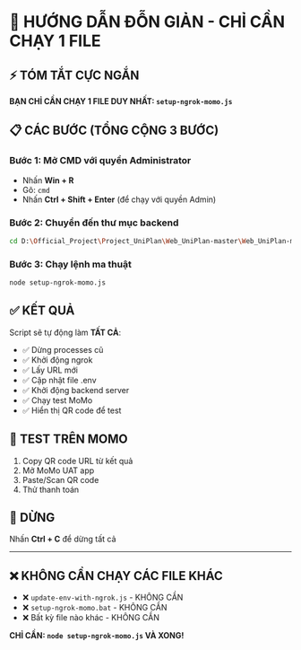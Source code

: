 # 🚀 HƯỚNG DẪN ĐỖN GIẢN - CHỈ CẦN CHẠY 1 FILE

## ⚡ TÓM TẮT CỰC NGẮN

**BẠN CHỈ CẦN CHẠY 1 FILE DUY NHẤT: `setup-ngrok-momo.js`**

## 📋 CÁC BƯỚC (TỔNG CỘNG 3 BƯỚC)

### Bước 1: Mở CMD với quyền Administrator
- Nhấn **Win + R**
- Gõ: `cmd`
- Nhấn **Ctrl + Shift + Enter** (để chạy với quyền Admin)

### Bước 2: Chuyển đến thư mục backend
```bash
cd D:\Official_Project\Project_UniPlan\Web_UniPlan-master\Web_UniPlan-master\backend
```

### Bước 3: Chạy lệnh ma thuật
```bash
node setup-ngrok-momo.js
```

## ✅ KẾT QUẢ

Script sẽ tự động làm **TẤT CẢ**:
- ✅ Dừng processes cũ
- ✅ Khởi động ngrok  
- ✅ Lấy URL mới
- ✅ Cập nhật file .env
- ✅ Khởi động backend server
- ✅ Chạy test MoMo
- ✅ Hiển thị QR code để test

## 📱 TEST TRÊN MOMO

1. Copy QR code URL từ kết quả
2. Mở MoMo UAT app
3. Paste/Scan QR code
4. Thử thanh toán

## 🛑 DỪNG

Nhấn **Ctrl + C** để dừng tất cả

---

## ❌ KHÔNG CẦN CHẠY CÁC FILE KHÁC

- ❌ `update-env-with-ngrok.js` - KHÔNG CẦN
- ❌ `setup-ngrok-momo.bat` - KHÔNG CẦN  
- ❌ Bất kỳ file nào khác - KHÔNG CẦN

**CHỈ CẦN: `node setup-ngrok-momo.js` VÀ XONG!**
